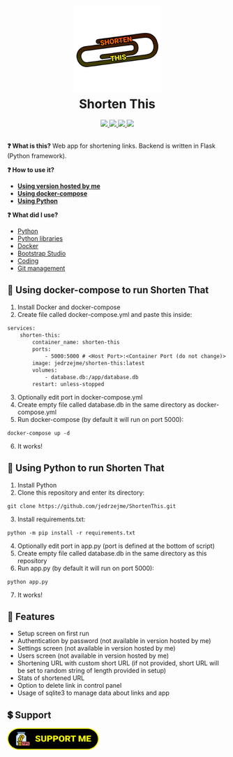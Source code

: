 <h1 align = 'center'>
    <img 
        src = '/assets/icon.png' 
        height = '200' 
        width = '200' 
        alt = 'Icon' 
    />
    <br>
    Shorten This
    <br>
</h1>

<div align = 'center'>
    <a href = 'https://github.com/jedrzejme/ShortenThis/'>
        <img src = 'https://img.shields.io/github/stars/jedrzejme/ShortenThis?style=for-the-badge&color=%23cfb002'/>
    </a>
    <a href = 'https://github.com/jedrzejme/ShortenThis/tags'>
        <img src = 'https://img.shields.io/github/v/tag/jedrzejme/ShortenThis?style=for-the-badge&label=version'/>
    </a>
    <a href = 'https://github.com/jedrzejme/ShortenThis/issues'>
        <img src = 'https://img.shields.io/github/issues/jedrzejme/ShortenThis?style=for-the-badge&color=%23ff6f00'/>
    </a>
    <a href = 'https://github.com/jedrzejme/ShortenThis/pulls'>
        <img src = 'https://img.shields.io/github/issues-pr/jedrzejme/ShortenThis?style=for-the-badge'/>
    </a>
</div>

<br>

**❓ What is this?** Web app for shortening links. Backend is written in Flask (Python framework).

**❓ How to use it?**
* [**Using version hosted by me**](https://shorten-this.jbs.ovh)
* [**Using docker-compose**](#using-docker-compose-to-run-shorten-that)
* [**Using Python**](#using-python-to-run-shorten-that)

**❓ What did I use?**
* [Python](https://www.python.org/)
* [Python libraries](/requirements.txt)
* [Docker](https://www.docker.com/)
* [Bootstrap Studio](https://bootstrapstudio.io/)
* [Coding](https://code.visualstudio.com/)
* [Git management](https://desktop.github.com/)

## 🐳 Using docker-compose to run Shorten That
1) Install Docker and docker-compose
2) Create file called docker-compose.yml and paste this inside:
```
services:
    shorten-this:
        container_name: shorten-this
        ports:
            - 5000:5000 # <Host Port>:<Container Port (do not change)>
        image: jedrzejme/shorten-this:latest
        volumes:
            - database.db:/app/database.db
        restart: unless-stopped
```
3) Optionally edit port in docker-compose.yml
4) Create empty file called database.db in the same directory as docker-compose.yml
5) Run docker-compose (by default it will run on port 5000):
```
docker-compose up -d
```
6) It works!

## 🐍 Using Python to run Shorten That
1) Install Python
2) Clone this repository and enter its directory:
```
git clone https://github.com/jedrzejme/ShortenThis.git
```
3) Install requirements.txt:
```
python -m pip install -r requirements.txt
```
4) Optionally edit port in app.py (port is defined at the bottom of script)
5) Create empty file called database.db in the same directory as this repository
6) Run app.py (by default it will run on port 5000):
```
python app.py
```
7) It works!

## 🚀 Features
* Setup screen on first run
* Authentication by password (not available in version hosted by me)
* Settings screen (not available in version hosted by me)
* Users screen (not available in version hosted by me)
* Shortening URL with custom short URL (if not provided, short URL will be set to random string of length provided in setup)
* Stats of shortened URL
* Option to delete link in control panel
* Usage of sqlite3 to manage data about links and app

## 💲 Support
<p><a href="https://support.jedrzej.me/" target="_blank"> <img align="left" src="https://raw.githubusercontent.com/jedrzejme/jedrzejme/main/assets/supportme.svg" height="50" width="210" alt="jedrzejme" /></a></p>